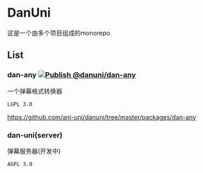# DanUni

这是一个由多个项目组成的monorepo

## List

### dan-any [![Publish @danuni/dan-any](https://github.com/ani-uni/danuni/actions/workflows/npm-dan-any.yml/badge.svg)](https://github.com/ani-uni/danuni/actions/workflows/npm-dan-any.yml)

一个弹幕格式转换器  

`LGPL 3.0`  

<https://github.com/ani-uni/danuni/tree/master/packages/dan-any>

### dan-uni(server)

弹幕服务器(开发中)

`AGPL 3.0`
